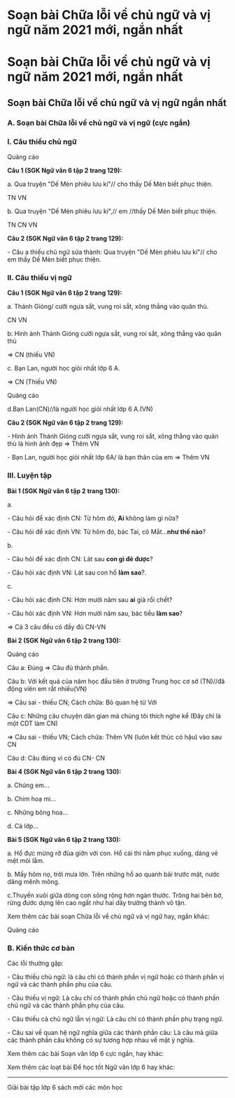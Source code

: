 # Soạn bài Chữa lỗi về chủ ngữ và vị ngữ năm 2021 mới, ngắn nhất

# Soạn bài Chữa lỗi về chủ ngữ và vị ngữ năm 2021 mới, ngắn nhất

## Soạn bài Chữa lỗi về chủ ngữ và vị ngữ ngắn nhất

### **A. Soạn bài Chữa lỗi về chủ ngữ và vị ngữ (cực ngắn)**

### I. Câu thiếu chủ ngữ 

Quảng cáo

**Câu 1 (SGK Ngữ văn 6 tập 2 trang 129):**

a. Qua truyện "Dế Mèn phiêu lưu kí"// cho thấy Dế Mèn biết phục thiện.

TN VN

b. Qua truyện "Dế Mèn phiêu lưu kí",// em //thấy Dế Mèn biết phục thiện.

TN CN VN

**Câu 2 (SGK Ngữ văn 6 tập 2 trang 129):**

\- Câu a thiếu chủ ngữ sửa thành: Qua truyện "Dế Mèn phiêu lưu kí"// cho em thấy Dế Mèn biết phục thiện.

### II. Câu thiếu vị ngữ

**Câu 1 (SGK Ngữ văn 6 tập 2 trang 129):**

a. Thánh Gióng/ cưỡi ngựa sắt, vung roi sắt, xông thẳng vào quân thù.

CN VN

b: Hình ảnh Thánh Gióng cưỡi ngựa sắt, vung roi sắt, xông thẳng vào quân thù

=> CN (thiếu VN)

c. Bạn Lan, người học giỏi nhất lớp 6 A.

=> CN (Thiếu VN)

Quảng cáo

d.Bạn Lan(CN)//là người học giỏi nhất lớp 6 A.(VN)

**Câu 2 (SGK Ngữ văn 6 tập 2 trang 129):**

\- Hình ảnh Thánh Gióng cưỡi ngựa sắt, vung roi sắt, xông thẳng vào quân thù là hình ảnh đẹp => Thêm VN

\- Bạn Lan, người học giỏi nhất lớp 6A/ là bạn thân của em => Thêm VN

### III. Luyện tập

**Bài 1 (SGK Ngữ văn 6 tập 2 trang 130):**

a. 

\- Câu hỏi để xác định CN: Từ hôm đó, **Ai** không làm gì nữa?

\- Câu hỏi để xác định VN: Từ hôm đó, bác Tai, cô Mắt...**như thế nào**?

b.

\- Câu hỏi để xác định CN: Lát sau **con gì đẻ được**?

\- Câu hỏi xác định VN: Lát sau con hổ **làm sao**?.

c.

\- Câu hỏi xác định CN: Hơn mười năm sau **ai** già rồi chết?

\- Câu hỏi xác định VN: Hơn mười năm sau, bác tiều **làm sao**?

=> Cả 3 câu đều có đầy đủ CN-VN

**Bài 2 (SGK Ngữ văn 6 tập 2 trang 130):**

Quảng cáo

Câu a: Đúng => Câu đủ thành phần.

Câu b: Với kết quả của năm học đầu tiên ở trường Trung học cơ sở (TN)//đã động viên em rất nhiều(VN)

=> Câu sai - thiếu CN; Cách chữa: Bỏ quan hệ từ Với

Câu c: Những câu chuyện dân gian mà chúng tôi thích nghe kể (Đây chỉ là một CDT làm CN)

=> Câu sai - thiếu VN; Cách chữa: Thêm VN (luôn kết thúc có hậu) vào sau CN

Câu d: Câu đúng vì có đủ CN- CN

**Bài 4 (SGK Ngữ văn 6 tập 2 trang 130):**

a. Chúng em...

b. Chim hoạ mi...

c. Những bông hoa...

d. Cả lớp...

**Bài 5 (SGK Ngữ văn 6 tập 2 trang 130):**

a. Hổ đực mừng rỡ đùa giỡn với con. Hổ cái thì nằm phục xuống, dáng vẻ mệt mỏi lắm.

b. Mấy hôm nọ, trời mưa lớn. Trên những hồ ao quanh bãi trước mặt, nước dâng mênh mông.

c.Thuyền xuôi giữa dòng con sông rộng hơn ngàn thước. Trông hai bên bờ, rừng đước dựng lên cao ngất như hai dãy trường thành vô tận.

Xem thêm các bài soạn Chữa lỗi về chủ ngữ và vị ngữ hay, ngắn khác:

Quảng cáo

### **B. Kiến thức cơ bản**

Các lỗi thường gặp:

\- Câu thiếu chủ ngữ: là câu chỉ có thành phần vị ngữ hoặc có thành phần vị ngữ và các thành phần phụ của câu.

\- Câu thiếu vị ngữ: Là câu chỉ có thành phần chủ ngữ hoặc có thành phần chủ ngữ và các thành phần phụ của câu.

\- Câu thiếu cả chủ ngữ lẫn vị ngữ: Là câu chỉ có thành phần phụ trạng ngữ.

\- Câu sai về quan hệ ngữ nghĩa giữa các thành phần câu: Là câu mà giữa các thành phần câu không có sự tương hợp nhau về mặt ý nghĩa.

Xem thêm các bài Soạn văn lớp 6 cực ngắn, hay khác:

Xem thêm các loạt bài Để học tốt Ngữ văn lớp 6 hay khác:

* * *

Giải bài tập lớp 6 sách mới các môn học
